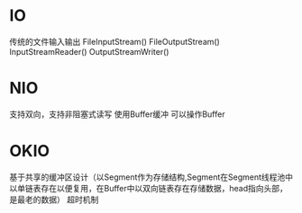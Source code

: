 # IO
传统的文件输入输出
FileInputStream()
FileOutputStream()
InputStreamReader()
OutputStreamWriter()

# NIO
支持双向，支持非阻塞式读写
使用Buffer缓冲
可以操作Buffer

# OKIO
基于共享的缓冲区设计（以Segment作为存储结构,Segment在Segment线程池中以单链表存在以便复用，在Buffer中以双向链表存在存储数据，head指向头部，是最老的数据）
超时机制